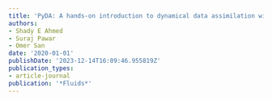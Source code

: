 ```yaml
---
title: 'PyDA: A hands-on introduction to dynamical data assimilation with python'
authors:
- Shady E Ahmed
- Suraj Pawar
- Omer San
date: '2020-01-01'
publishDate: '2023-12-14T16:09:46.955819Z'
publication_types:
- article-journal
publication: '*Fluids*'
---
```

